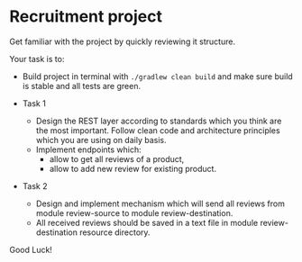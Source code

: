 # Recruitment project
Get familiar with the project by quickly reviewing it structure.

Your task is to:
* Build project in terminal with `./gradlew clean build` and make sure build is stable and all tests are green.

* Task 1
  * Design the REST layer according to standards which you think are the most important. Follow clean code and architecture principles which you are using on daily basis.
  * Implement endpoints which:
    * allow to get all reviews of a product,
    * allow to add new review for existing product.
* Task 2
  * Design and implement mechanism which will send all reviews from module review-source to module review-destination. 
  * All received reviews should be saved in a text file in module review-destination resource directory.

Good Luck!
